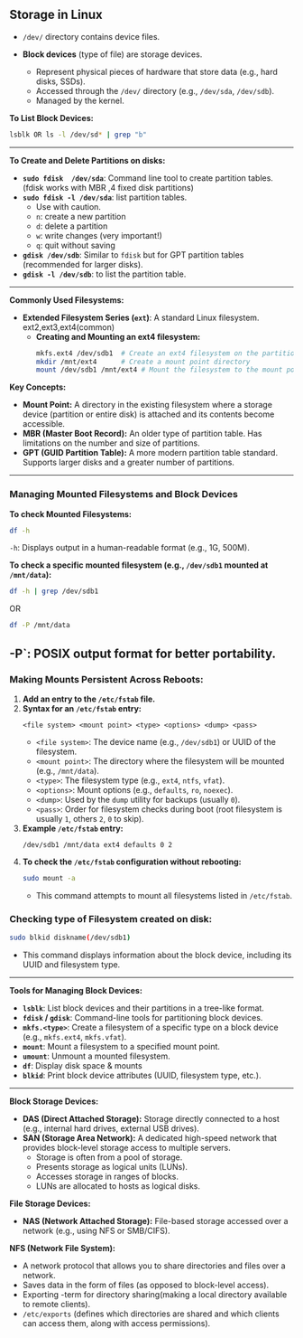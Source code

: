 ## Storage in Linux 
* `/dev/` directory contains device files.

* **Block devices** (type of file) are storage devices.
    * Represent physical pieces of hardware that store data (e.g., hard disks, SSDs).
    * Accessed through the `/dev/` directory (e.g., `/dev/sda`, `/dev/sdb`).
    * Managed by the kernel.

**To List Block Devices:**
```bash
lsblk OR ls -l /dev/sd* | grep "b"
```
---
**To Create and Delete Partitions on disks:** 
* **`sudo fdisk  /dev/sda`**: Command line tool to create partition tables.(fdisk works with MBR ,4 fixed disk partitions)
* **`sudo fdisk -l /dev/sda`**: list partition tables.
    * Use with caution.
    * `n`: create a new partition
    * `d`: delete a partition
    * `w`: write changes (very important!)
    * `q`: quit without saving
* **`gdisk /dev/sdb`**: Similar to `fdisk` but for GPT partition tables (recommended for larger disks).
* **`gdisk -l /dev/sdb`**: to list the partition table.
---
**Commonly Used Filesystems:**
* **Extended Filesystem Series (`ext`)**: A standard Linux filesystem. ext2,ext3,ext4(common)
    * **Creating and Mounting an ext4 filesystem:**
        ```bash
        mkfs.ext4 /dev/sdb1  # Create an ext4 filesystem on the partition /dev/sdb1
        mkdir /mnt/ext4      # Create a mount point directory
        mount /dev/sdb1 /mnt/ext4 # Mount the filesystem to the mount point
        ```
        
**Key Concepts:**
* **Mount Point:** A directory in the existing filesystem where a storage device (partition or entire disk) is attached and its contents become accessible.
* **MBR (Master Boot Record):** An older type of partition table. Has limitations on the number and size of partitions.
* **GPT (GUID Partition Table):** A more modern partition table standard. Supports larger disks and a greater number of partitions.
---
### Managing Mounted Filesystems and Block Devices
**To check Mounted Filesystems:**

```bash
df -h
```
`-h`: Displays output in a human-readable format (e.g., 1G, 500M).

**To check a specific mounted filesystem (e.g., `/dev/sdb1` mounted at `/mnt/data`):**
  ```bash
  df -h | grep /dev/sdb1
  ```
  OR
  ```bash
  df -P /mnt/data
  ```
  -P`: POSIX output format for better portability.
---
### **Making Mounts Persistent Across Reboots:**
1.  **Add an entry to the `/etc/fstab` file.**
2.  **Syntax for an `/etc/fstab` entry:**
    ```
    <file system> <mount point> <type> <options> <dump> <pass>
    ```
    * `<file system>`: The device name (e.g., `/dev/sdb1`) or UUID of the filesystem.
    * `<mount point>`: The directory where the filesystem will be mounted (e.g., `/mnt/data`).
    * `<type>`: The filesystem type (e.g., `ext4`, `ntfs`, `vfat`).
    * `<options>`: Mount options (e.g., `defaults`, `ro`, `noexec`).
    * `<dump>`: Used by the `dump` utility for backups (usually `0`).
    * `<pass>`: Order for filesystem checks during boot (root filesystem is usually `1`, others `2`, `0` to skip).
3.  **Example `/etc/fstab` entry:**
    ```
    /dev/sdb1 /mnt/data ext4 defaults 0 2
    ```
4.  **To check the `/etc/fstab` configuration without rebooting:**
    ```bash
    sudo mount -a
    ```
    * This command attempts to mount all filesystems listed in `/etc/fstab`.

### Checking type of Filesystem created on disk:
```bash
sudo blkid diskname(/dev/sdb1)
```
* This command displays information about the block device, including its UUID and filesystem type.
---
**Tools for Managing Block Devices:**
* **`lsblk`**: List block devices and their partitions in a tree-like format.
* **`fdisk` / `gdisk`**: Command-line tools for partitioning block devices.
* **`mkfs.<type>`**: Create a filesystem of a specific type on a block device (e.g., `mkfs.ext4`, `mkfs.vfat`).
* **`mount`**: Mount a filesystem to a specified mount point.
* **`umount`**: Unmount a mounted filesystem.
* **`df`**: Display disk space & mounts
* **`blkid`**: Print block device attributes (UUID, filesystem type, etc.).
---
**Block Storage Devices:**
* **DAS (Direct Attached Storage):** Storage directly connected to a host (e.g., internal hard drives, external USB drives).
* **SAN (Storage Area Network):** A dedicated high-speed network that provides block-level storage access to multiple servers.
    * Storage is often from a pool of storage.
    * Presents storage as logical units (LUNs).
    * Accesses storage in ranges of blocks.
    * LUNs are allocated to hosts as logical disks.

**File Storage Devices:**
* **NAS (Network Attached Storage):** File-based storage accessed over a network (e.g., using NFS or SMB/CIFS).

**NFS (Network File System):**

* A network protocol that allows you to share directories and files over a network.
*  Saves data in the form of files (as opposed to block-level access).
*  Exporting -term for directory sharing(making a local directory available to remote clients).
* `/etc/exports` (defines which directories are shared and which clients can access them, along with access permissions).
